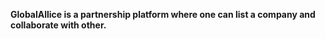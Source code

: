 **GlobalAllice is a partnership platform where one can list a company and collaborate with other.**
